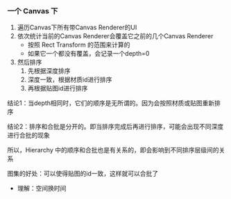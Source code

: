 ### 一个 Canvas 下

1. 遍历Canvas下所有带Canvas Renderer的UI
2. 依次统计当前的Canvas Renderer会覆盖它之前的几个Canvas Renderer
	- 按照 Rect Transform 的范围来计算的
	- 如果它一个都没有覆盖，会记录一个depth=0
3. 然后排序
	1. 先根据深度排序
	2. 深度一致，根据材质id进行排序
	3. 再根据贴图id进行排序

结论1：当depth相同时，它们的顺序是无所谓的。因为会按照材质或贴图重新排序

结论2：排序和合批是分开的。即当排序完成后再进行排序，可能会出现不同深度进行合批的现象

所以，Hierarchy 中的顺序和合批也是有关系的，即会影响到不同排序层级间的关系

图集的好处：可以使得贴图的id一致，这样就可以合批了
- 理解：空间换时间